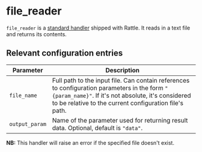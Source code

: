 # file_reader

`file_reader` is a [standard handler](index.md) shipped with Rattle. It reads in a text file and returns its contents.

## Relevant configuration entries

| Parameter       | Description                                                                                        |
|-----------------|----------------------------------------------------------------------------------------------------|
|`file_name`      |Full path to the input file. Can contain references to configuration parameters in the form `"{param_name}"`. If it's not absolute, it's considered to be relative to the current configuration file's path.|
|`output_param`   |Name of the parameter used for returning result data. Optional, default is `"data"`.|

**NB:** This handler will raise an error if the specified file doesn't exist.
